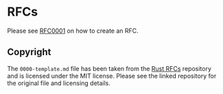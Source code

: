 # RFCs

Please see [RFC0001](text/0001-adopt-rfc-process.md) on how to create an RFC.

## Copyright

The `0000-template.md` file has been taken from the [Rust RFCs](https://github.com/rust-lang/rfcs) repository and is licensed under the MIT license. Please see the linked repository for the original file and licensing details.
